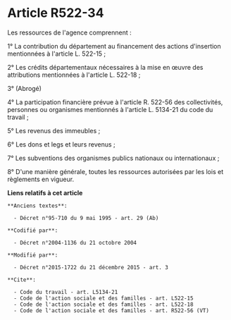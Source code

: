# Article R522-34

Les ressources de l'agence comprennent : 

1° La contribution du département au financement des actions d'insertion mentionnées à l'article L. 522-15 ; 

2° Les crédits départementaux nécessaires à la mise en œuvre des attributions mentionnées à l'article L. 522-18 ; 

3° (Abrogé)

4° La participation financière prévue à l'article R. 522-56 des collectivités, personnes ou organismes mentionnés à l'article
L. 5134-21 du code du travail ; 

5° Les revenus des immeubles ; 

6° Les dons et legs et leurs revenus ; 

7° Les subventions des organismes publics nationaux ou internationaux ; 

8° D'une manière générale, toutes les ressources autorisées par les lois et règlements en vigueur.

**Liens relatifs à cet article**

	**Anciens textes**:

	  - Décret n°95-710 du 9 mai 1995 - art. 29 (Ab)

	**Codifié par**:

	  - Décret n°2004-1136 du 21 octobre 2004

	**Modifié par**:

	  - Décret n°2015-1722 du 21 décembre 2015 - art. 3

	**Cite**:

	  - Code du travail - art. L5134-21
	  - Code de l'action sociale et des familles - art. L522-15
	  - Code de l'action sociale et des familles - art. L522-18
	  - Code de l'action sociale et des familles - art. R522-56 (VT)
